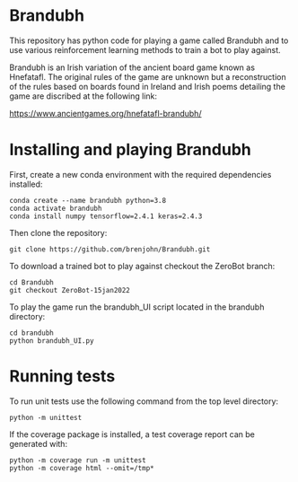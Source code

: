 # Brandubh
This repository has python code for playing a game called Brandubh and to use various reinforcement learning methods to train a bot to play against.

Brandubh is an Irish variation of the ancient board game known as Hnefatafl. The original rules of the game are unknown but a reconstruction of the rules based on boards found in Ireland and Irish poems detailing the game are discribed at the following link: 

https://www.ancientgames.org/hnefatafl-brandubh/

# Installing and playing Brandubh

First, create a new conda environment with the required dependencies installed:
```
conda create --name brandubh python=3.8
conda activate brandubh
conda install numpy tensorflow=2.4.1 keras=2.4.3
```

Then clone the repository:
```
git clone https://github.com/brenjohn/Brandubh.git
```

To download a trained bot to play against checkout the ZeroBot branch:
```
cd Brandubh
git checkout ZeroBot-15jan2022
```

To play the game run the brandubh_UI script located in the brandubh directory:
```
cd brandubh
python brandubh_UI.py
```

# Running tests

To run unit tests use the following command from the top level directory:
```
python -m unittest
```

If the coverage package is installed, a test coverage report can be generated
with:
```
python -m coverage run -m unittest
python -m coverage html --omit=/tmp*
```
